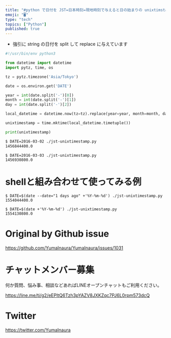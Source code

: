 ```yaml
---
title: "#python で日付を JST=日本時刻=現地時刻で与えると日の始まりの unixtimstamp を出力する例"
emoji: "🖥"
type: "tech"
topics: ["Python"]
published: true
---
```


- 強引に string の日付を split して replace に与えています

```py
#!/usr/bin/env python3

from datetime import datetime
import pytz, time, os

tz = pytz.timezone('Asia/Tokyo')

date = os.environ.get('DATE')

year = int(date.split('-')[0])
month = int(date.split('-')[1])
day = int(date.split('-')[2])

local_datetime = datetime.now(tz=tz).replace(year=year, month=month, day=day, hour=0, minute=0, second=0, microsecond=0)

unixtimestamp = time.mktime(local_datetime.timetuple())

print(unixtimestamp)
```

```sh
$ DATE=2016-03-02 ./jst-unixtimestamp.py
1456844400.0
```

```sh
$ DATE=2016-03-03 ./jst-unixtimestamp.py
1456930800.0
```

# shellと組み合わせて使ってみる例

```
$ DATE=$(date --date="1 days ago" +'%Y-%m-%d') ./jst-unixtimestamp.py
1554044400.0
```

```
$ DATE=$(date +'%Y-%m-%d') ./jst-unixtimestamp.py
1554130800.0
```

# Original by Github issue

https://github.com/YumaInaura/YumaInaura/issues/1031








<!-- Update From Qiita API -->

# チャットメンバー募集


何か質問、悩み事、相談などあればLINEオープンチャットもご利用ください。

https://line.me/ti/g2/eEPltQ6Tzh3pYAZV8JXKZqc7PJ6L0rpm573dcQ





# Twitter


https://twitter.com/YumaInaura


<!-- Update From Qiita API -->


